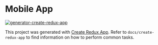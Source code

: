 # Mobile App
[![generator-create-redux-app](https://img.shields.io/badge/built%20with-generator--create--redux--app-brightgreen.svg)](https://github.com/delvallejonatan/generator-create-redux-app)

This project was generated with [Create Redux App](https://github.com/delvallejonatan/create-redux-app). Refer to `docs/create-redux-app` to find information on how to perform common tasks.
